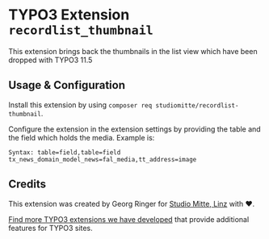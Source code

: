 # TYPO3 Extension `recordlist_thumbnail`

This extension brings back the thumbnails in the list view which have been dropped with TYPO3 11.5

## Usage & Configuration

Install this extension by using `composer req studiomitte/recordlist-thumbnail`.

Configure the extension in the extension settings by providing the table and the field which holds the media. Example is:

```
Syntax: table=field,table=field
tx_news_domain_model_news=fal_media,tt_address=image
```

## Credits

This extension was created by Georg Ringer for [Studio Mitte, Linz](https://studiomitte.com) with ♥.

[Find more TYPO3 extensions we have developed](https://www.studiomitte.com/loesungen/typo3) that provide additional features for TYPO3 sites. 